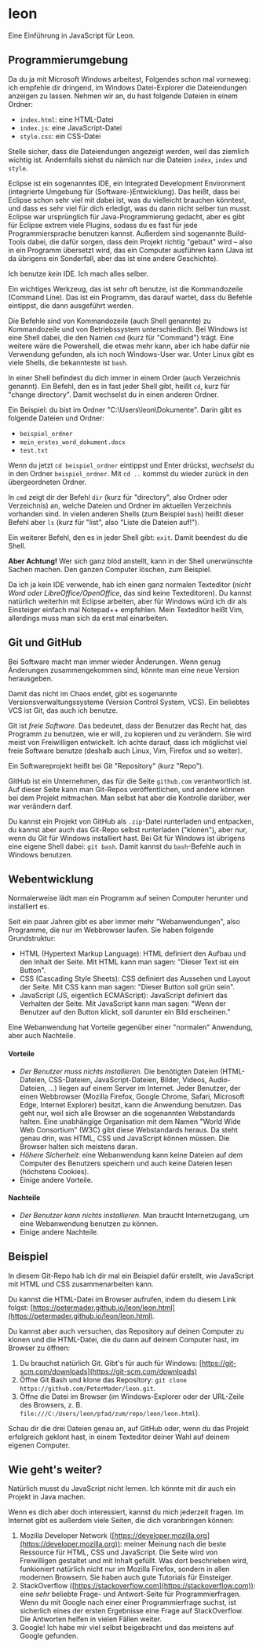 # leon

Eine Einführung in JavaScript für Leon.

## Programmierumgebung

Da du ja mit Microsoft Windows arbeitest, Folgendes schon mal vorneweg: ich
empfehle dir dringend, im Windows Datei-Explorer die Dateiendungen anzeigen zu
lassen. Nehmen wir an, du hast folgende Dateien in einem Ordner:

* `index.html`: eine HTML-Datei
* `index.js`: eine JavaScript-Datei
* `style.css`: ein CSS-Datei

Stelle sicher, dass die Dateiendungen angezeigt werden, weil das ziemlich
wichtig ist. Andernfalls siehst du nämlich nur die Dateien `index`, `index` und
`style`.

Eclipse ist ein sogenanntes IDE, ein Integrated Development Environment
(integrierte Umgebung für (Software-)Entwicklung). Das heißt, dass bei Eclipse
schon sehr viel mit dabei ist, was du vielleicht brauchen könntest, und dass es
sehr viel für dich erledigt, was du dann nicht selber tun musst. Eclipse war
ursprünglich für Java-Programmierung gedacht, aber es gibt für Eclipse extrem
viele Plugins, sodass du es fast für jede Programmiersprache benutzen kannst.
Außerdem sind sogenannte Build-Tools dabei, die dafür sorgen, dass dein Projekt
richtig "gebaut" wird &ndash; also in ein Programm übersetzt wird, das ein
Computer ausführen kann (Java ist da übrigens ein Sonderfall, aber das ist eine
andere Geschichte).

Ich benutze *kein* IDE. Ich mach alles selber.

Ein wichtiges Werkzeug, das ist sehr oft benutze, ist die Kommandozeile (Command
Line). Das ist ein Programm, das darauf wartet, dass du Befehle eintippst, die
dann ausgeführt werden. 

Die Befehle sind von Kommandozeile (auch Shell genannte) zu Kommandozeile und
von Betriebssystem unterschiedlich. Bei Windows ist eine Shell dabei, die den
Namen `cmd` (kurz für "Command") trägt. Eine weitere wäre die Powershell, die
etwas mehr kann, aber ich habe dafür nie Verwendung gefunden, als ich noch
Windows-User war. Unter Linux gibt es viele Shells, die bekannteste ist `bash`.

In einer Shell befindest du dich immer in einem Order (auch Verzeichnis
genannt). Ein Befehl, den es in fast jeder Shell gibt, heißt `cd`, kurz für
"change directory". Damit wechselst du in einen anderen Ordner.

Ein Beispiel: du bist im Ordner "C:\Users\leon\Dokumente". Darin gibt es
folgende Dateien und Ordner:

* `beispiel_ordner`
* `mein_erstes_word_dokument.docx`
* `test.txt`

Wenn du jetzt `cd beispiel_ordner` eintippst und Enter drückst, *wechselst* du
in den Ordner `beispiel_ordner`. Mit `cd ..` kommst du wieder zurück in den
übergeordneten Ordner.

In `cmd` zeigt dir der Befehl `dir` (kurz für "directory", also Ordner oder
Verzeichnis) an, welche Dateien und Ordner im aktuellen Verzeichnis vorhanden
sind. In vielen anderen Shells (zum Beispiel `bash`) heißt dieser Befehl aber
`ls` (kurz für "list", also "Liste die Dateien auf!").

Ein weiterer Befehl, den es in jeder Shell gibt: `exit`. Damit beendest du die
Shell.

**Aber Achtung!** Wer sich ganz blöd anstellt, kann in der Shell unerwünschte 
Sachen machen. Den ganzen Computer löschen, zum Beispiel.

Da ich ja kein IDE verwende, hab ich einen ganz normalen Texteditor (*nicht Word
oder LibreOffice/OpenOffice*, das sind keine Texteditoren). Du kannst natürlich
weiterhin mit Eclipse arbeiten, aber für Windows würd ich dir als Einsteiger
einfach mal Notepad++ empfehlen. Mein Texteditor heißt Vim, allerdings muss man
sich da erst mal einarbeiten.

## Git und GitHub

Bei Software macht man immer wieder Änderungen. Wenn genug Änderungen
zusammengekommen sind, könnte man eine neue Version herausgeben.

Damit das nicht im Chaos endet, gibt es sogenannte Versionsverwaltungssysteme
(Version Control System, VCS). Ein beliebtes VCS ist Git, das auch ich benutze.

Git ist *freie Software*. Das bedeutet, dass der Benutzer das Recht hat, das
Programm zu benutzen, wie er will, zu kopieren und zu verändern. Sie wird meist
von Freiwilligen entwickelt. Ich achte darauf, dass ich möglichst viel freie
Software benutze (deshalb auch Linux, Vim, Firefox und so weiter).

Ein Softwareprojekt heißt bei Git "Repository" (kurz "Repo").

GitHub ist ein Unternehmen, das für die Seite `github.com` verantwortlich ist.
Auf dieser Seite kann man Git-Repos veröffentlichen, und andere können bei dem
Projekt mitmachen. Man selbst hat aber die Kontrolle darüber, wer war verändern
darf.

Du kannst ein Projekt von GitHub als `.zip`-Datei runterladen und entpacken, du
kannst aber auch das Git-Repo selbst runterladen ("klonen"), aber nur, wenn du 
Git für Windows installiert hast. Bei Git für Windows ist übrigens eine eigene
Shell dabei: `git bash`. Damit kannst du `bash`-Befehle auch in Windows
benutzen.

## Webentwicklung

Normalerweise lädt man ein Programm auf seinen Computer herunter und installiert
es.

Seit ein paar Jahren gibt es aber immer mehr "Webanwendungen", also Programme,
die nur im Webbrowser laufen. Sie haben folgende Grundstruktur:

* HTML (Hypertext Markup Language): HTML definiert den Aufbau und den Inhalt der
Seite. Mit HTML kann man sagen: "Dieser Text ist ein Button".
* CSS (Cascading Style Sheets): CSS definiert das Aussehen und Layout der Seite.
Mit CSS kann man sagen: "Dieser Button soll grün sein".
* JavaScript (JS, eigentlich ECMAScript): JavaScript definiert das Verhalten der
Seite. Mit JavaScript kann man sagen: "Wenn der Benutzer auf den Button klickt,
soll darunter ein Bild erscheinen."

Eine Webanwendung hat Vorteile gegenüber einer "normalen" Anwendung, aber auch 
Nachteile. 

#### Vorteile

* *Der Benutzer muss nichts installieren.* Die benötigten Dateien (HTML-Dateien,
CSS-Dateien, JavaScript-Dateien, Bilder, Videos, Audio-Dateien, ...) liegen 
auf einem Server im Internet. Jeder Benutzer, der einen Webbrowser (Mozilla
Firefox, Google Chrome, Safari, Microsoft Edge, Internet Explorer) besitzt, kann
die Anwendung benutzen. Das geht nur, weil sich alle Browser an die sogenannten
Webstandards halten. Eine unabhängige Organisation mit dem Namen "World Wide Web
Consortium" (W3C) gibt diese Webstandards heraus. Da steht genau drin, was HTML,
CSS und JavaScript können müssen. Die Browser halten sich meistens daran.
* *Höhere Sicherheit*: eine Webanwendung kann keine Dateien auf dem Computer des
Benutzers speichern und auch keine Dateien lesen (höchstens Cookies). 
* Einige andere Vorteile.

#### Nachteile

* *Der Benutzer kann nichts installieren.* Man braucht Internetzugang, um eine 
Webanwendung benutzen zu können.
* Einige andere Nachteile.

## Beispiel

In diesem Git-Repo hab ich dir mal ein Beispiel dafür erstellt, wie JavaScript
mit HTML und CSS zusammenarbeiten kann.

Du kannst die HTML-Datei im Browser aufrufen, indem du diesem Link folgst:
[https://petermader.github.io/leon/leon.html](https://petermader.github.io/leon/leon.html).

Du kannst aber auch versuchen, das Repository auf deinen Computer zu klonen und
die HTML-Datei, die du dann auf deinem Computer hast, im Browser zu öffnen:

1. Du brauchst natürlich Git. Gibt's für auch für Windows:
[https://git-scm.com/downloads](https://git-scm.com/downloads)
2. Öffne Git Bash und klone das Repository:
`git clone https://github.com/PeterMader/leon.git`.
3. Öffne die Datei im Browser (im Windows-Explorer oder der URL-Zeile des
Browsers, z. B. `file:///C:/Users/leon/pfad/zum/repo/leon/leon.html`).

Schau dir die drei Dateien genau an, auf GitHub oder, wenn du das Projekt
erfolgreich geklont hast, in einem Texteditor deiner Wahl auf deinem eigenen
Computer.

## Wie geht's weiter?

Natürlich musst du JavaScript nicht lernen. Ich könnte mit dir auch ein Projekt
in Java machen.

Wenn es dich aber doch interessiert, kannst du mich jederzeit fragen. Im
Internet gibt es außerdem viele Seiten, die dich voranbringen können:

1. Mozilla Developer Network
([https://developer.mozilla.org](https://developer.mozilla.org)): meiner Meinung
nach die beste Ressource für HTML, CSS und JavaScript. Die Seite wird von
Freiwilligen gestaltet und mit Inhalt gefüllt. Was dort beschrieben wird,
funkioniert natürlich nicht nur im Mozilla Firefox, sondern in allen modernen
Browsern. Sie haben auch gute Tutorials für Einsteiger.
2. StackOverflow ([https://stackoverflow.com](https://stackoverflow.com)):
eine *sehr* beliebte Frage- und Antwort-Seite für Programmierfragen. Wenn du mit
Google nach einer einer Programmierfrage suchst, ist sicherlich eines der ersten
Ergebnisse eine Frage auf StackOverflow. Die Antworten helfen in vielen Fällen
weiter.
3. Google! Ich habe mir viel selbst beigebracht und das meistens auf Google
gefunden. 
